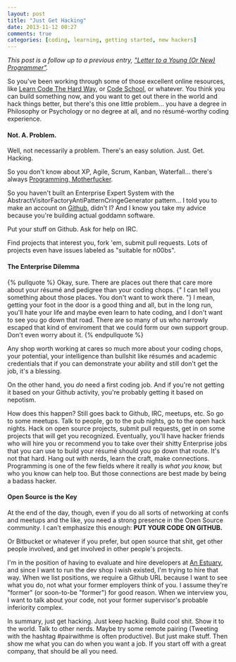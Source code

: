 ```yaml
---
layout: post
title: "Just Get Hacking"
date: 2013-11-12 00:27
comments: true
categories: [coding, learning, getting started, new hackers]
---
```


*This post is a follow up to a previous entry, ["Letter to a Young (Or New) Programmer"](/blog/2013/09/29/letter-to-a-young-or-new-programmer/).*

So you've been working through some of those excellent online resources, like [Learn Code The Hard Way](http://learncodethehardway.org/), or [Code School](http://codeschool.com), or whatever. You think you can build something now, and you want to get out there in the world and hack things better, but there's this one little problem... you have a degree in Philosophy or Psychology or no degree at all, and no résumé-worthy coding experience.

#### Not. A. Problem.

Well, not necessarily a problem. There's an easy solution. Just. Get. Hacking.

So you don't know about XP, Agile, Scrum, Kanban, Waterfall... there's always [Programming, Motherfucker](http://programming-motherfucker.com/).

So you haven't built an Enterprise Expert System with the AbstractVisitorFactoryAntiPatternCringeGenerator pattern... I told you to make an account on [Github](https://github.com), didn't I? And I know you take my advice because you're building actual goddamn software. 

Put your stuff on Github. Ask for help on IRC. 

Find projects that interest you, fork 'em, submit pull requests. Lots of projects even have issues labeled as "suitable for n00bs".

<!-- more -->

#### The Enterprise Dilemma

{% pullquote %}
Okay, sure. There are places out there that care more about your résumé and pedigree than your coding chops. {" I can tell you something about those places. You don't want to work there. "} I mean, getting your foot in the door is a good thing and all, but in the long run, you'll hate your life and maybe even learn to hate coding, and I don't want to see you go down that road. There are so many of us who narrowly escaped that kind of enviroment that we could form our own support group. Don't even worry about it.
{% endpullquote %}

Any shop worth working at cares so much more about your coding chops, your potential, your intelligence than bullshit like résumés and academic credentials that if you can demonstrate your ability and still don't get the job, it's a blessing.

On the other hand, you _do_ need a first coding job. And if you're not getting it based on your Github activity, you're probably getting it based on nepotism. 

How does this happen? Still goes back to Github, IRC, meetups, etc. So go to some meetups. Talk to people, go to the pub nights, go to the open hack nights. Hack on open source projects, submit pull requests, get in on some projects that will get you recognized. Eventually, you'll have hacker friends who will hire you or recommend you to take over their shitty Enterprise jobs that you can use to build your résumé should you go down that route. It's not that hard. Hang out with nerds, learn the craft, make connections. Programming is one of the few fields where it really is _what you know,_ but who you know can help too. But those connections are best made by being a badass hacker.

#### Open Source is the Key

At the end of the day, though, even if you do all sorts of networking at confs and meetups and the like, you need a strong presence in the Open Source community. I can't emphasize this enough: **PUT YOUR CODE ON GITHUB.**

Or Bitbucket or whatever if you prefer, but open source that shit, get other people involved, and get involved in other people's projects.

I'm in the position of having to evaluate and hire developers at [An Estuary](http://anestuary.com), and since I want to run the dev shop I wish existed, I'm trying to hire that way. When we list positions, we require a Github URL because I want to see what you do, not what your former employers think of you. I assume they're "former" (or soon-to-be "former") for good reason. When we interview you, I want to talk about your code, not your former supervisor's probable inferiority complex.

In summary, just get hacking. Just keep hacking. Build cool shit. Show it to the world. Talk to other nerds. Maybe try some remote pairing (Tweeting with the hashtag #pairwithme is often productive). But just make stuff. Then show me what you can do when you want a job. If you start off with a great company, that should be all you need. 